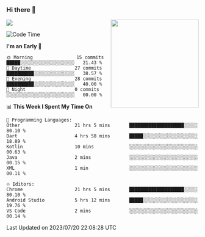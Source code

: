 ### Hi there 👋

![](https://metrics.lecoq.io/itaowu?template=classic&config.timezone=Asia%2FShanghai)
<img align='right' src="https://media.giphy.com/media/M9gbBd9nbDrOTu1Mqx/giphy.gif" width="230">

<!--START_SECTION:waka-->
![Code Time](http://img.shields.io/badge/Code%20Time-263%20hrs%2037%20mins-blue)

**I'm an Early 🐤** 

```text
🌞 Morning                15 commits          █████░░░░░░░░░░░░░░░░░░░░   21.43 % 
🌆 Daytime                27 commits          ██████████░░░░░░░░░░░░░░░   38.57 % 
🌃 Evening                28 commits          ██████████░░░░░░░░░░░░░░░   40.00 % 
🌙 Night                  0 commits           ░░░░░░░░░░░░░░░░░░░░░░░░░   00.00 % 
```


📊 **This Week I Spent My Time On** 

```text
💬 Programming Languages: 
Other                    21 hrs 5 mins       ████████████████████░░░░░   80.10 % 
Dart                     4 hrs 58 mins       █████░░░░░░░░░░░░░░░░░░░░   18.89 % 
Kotlin                   10 mins             ░░░░░░░░░░░░░░░░░░░░░░░░░   00.63 % 
Java                     2 mins              ░░░░░░░░░░░░░░░░░░░░░░░░░   00.15 % 
XML                      1 min               ░░░░░░░░░░░░░░░░░░░░░░░░░   00.11 % 

🔥 Editors: 
Chrome                   21 hrs 5 mins       ████████████████████░░░░░   80.10 % 
Android Studio           5 hrs 12 mins       █████░░░░░░░░░░░░░░░░░░░░   19.76 % 
VS Code                  2 mins              ░░░░░░░░░░░░░░░░░░░░░░░░░   00.14 % 
```


 Last Updated on 2023/07/20 22:08:28 UTC
<!--END_SECTION:waka-->

<!--
**itaowu/itaowu** is a ✨ _special_ ✨ repository because its `README.md` (this file) appears on your GitHub profile.

Here are some ideas to get you started:

- 🔭 I’m currently working on ...
- 🌱 I’m currently learning ...
- 👯 I’m looking to collaborate on ...
- 🤔 I’m looking for help with ...
- 💬 Ask me about ...
- 📫 How to reach me: ...
- 😄 Pronouns: ...
- ⚡ Fun fact: ...
-->
